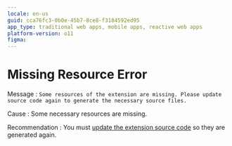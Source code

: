 ```yaml
---
locale: en-us
guid: cca76fc3-0b0e-45b7-8ce8-f3184592ed95
app_type: traditional web apps, mobile apps, reactive web apps
platform-version: o11
figma:
---
```


# Missing Resource Error

Message
:   `Some resources of the extension are missing. Please update source code again to generate the necessary source files.`

Cause
:   Some necessary resources are missing.

Recommendation
:   You must [update the extension source code](<../../../integration-with-systems/integration-studio/extension-life-cycle/extension-update-source-code.md>) so they are generated again.
